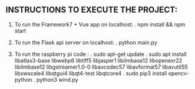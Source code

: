## INSTRUCTIONS TO EXECUTE THE PROJECT:
1. To run the Framework7 + Vue app on localhost:
	. npm install && npm start

2. To run the Flask api server on localhost:
	. python main.py
3. To run the raspberry pi code :
	. sudo apt-get update 
	. sudo apt install libatlas3-base libwebp6 libtiff5 libjasper1 libilmbase12 libopenexr22 libilmbase12 libgstreamer1.0-0 libavcodec57 libavformat57 libavutil55 libswscale4 libqtgui4 libqt4-test libqtcore4
	. sudo pip3 install opencv-python
	. python3 wind.py